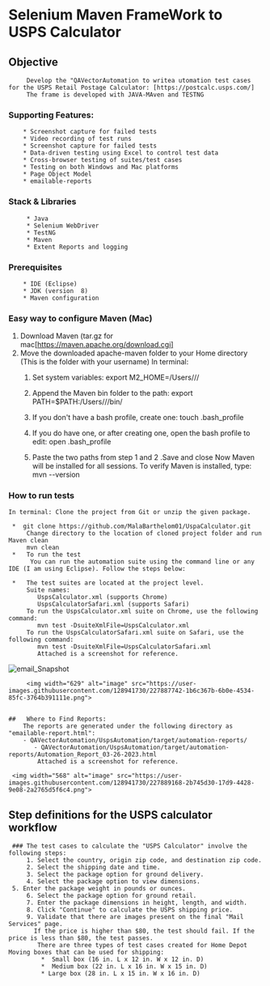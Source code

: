 #   Selenium Maven FrameWork to USPS Calculator
## Objective
         Develop the "QAVectorAutomation to writea utomation test cases for the USPS Retail Postage Calculator: [https://postcalc.usps.com/]
		 The frame is developed with JAVA-MAven and TESTNG
### Supporting Features:
        * Screenshot capture for failed tests
        * Video recording of test runs
	    * Screenshot capture for failed tests
        * Data-driven testing using Excel to control test data
        * Cross-browser testing of suites/test cases
        * Testing on both Windows and Mac platforms
        * Page Object Model
        * emailable-reports		
### Stack & Libraries
         * Java
         * Selenium WebDriver
         * TestNG
         * Maven
         * Extent Reports and logging
### Prerequisites
        * IDE (Eclipse)
        * JDK (version  8)
        * Maven configuration
### Easy way to configure Maven (Mac)
  1. Download Maven (tar.gz for mac[https://maven.apache.org/download.cgi]
  2. Move the downloaded apache-maven folder to your Home directory (This is the folder with your username)
   In terminal:
       1. Set system variables:
            export M2_HOME=/Users/<YOUR USER NAME>/<apache-maven->/

      2. Append the Maven bin folder to the path:
          export PATH=$PATH:/Users/<YOUR USER NAME>/<apache-maven-3>/bin/

      3. If you don't have a bash profile, create one:
            touch .bash_profile

      4. If you do have one, or after creating one, open the bash profile to edit:
           open .bash_profile

      5. Paste the two paths from step 1 and 2 .Save and close
         Now Maven will be installed for all sessions. To verify Maven is installed, type:
          mvn --version
###  How to run tests
    In terminal: Clone the project from Git or unzip the given package.

     *  git clone https://github.com/MalaBarthelom01/UspaCalculator.git
         Change directory to the location of cloned project folder and run Maven clean
         mvn clean
     *   To run the test
	      You can run the automation suite using the command line or any IDE (I am using Eclipse). Follow the steps below:

     *   The test suites are located at the project level.
         Suite names:
     		UspsCalculator.xml (supports Chrome)
     		UspsCalculatorSafari.xml (supports Safari)
         To run the UspsCalculator.xml suite on Chrome, use the following command:
     		mvn test -DsuiteXmlFile=UspsCalculator.xml
         To run the UspsCalculatorSafari.xml suite on Safari, use the following command:
     		mvn test -DsuiteXmlFile=UspsCalculatorSafari.xml
			Attached is a screenshot for reference.
![email_Snapshot](https://user-images.githubusercontent.com/128941730/227891718-a4ef8d3a-0dba-4f57-beb4-819c78da3424.png)


		 <img width="629" alt="image" src="https://user-images.githubusercontent.com/128941730/227887742-1b6c367b-6b0e-4534-85fc-3764b391111e.png">
		 
		 
	##	 Where to Find Reports:
		The reports are generated under the following directory as "emailable-report.html":
		- QAVectorAutomation/UspsAutomation/target/automation-reports/
		   - QAVectorAutomation/UspsAutomation/target/automation-reports/Automation_Report_03-26-2023.html
            Attached is a screenshot for reference.

     <img width="568" alt="image" src="https://user-images.githubusercontent.com/128941730/227889168-2b745d30-17d9-4428-9e08-2a2765d5f6c4.png">

##  Step definitions for the USPS calculator workflow
	 ### The test cases to calculate the "USPS Calculator" involve the following steps:
         1. Select the country, origin zip code, and destination zip code.
         2. Select the shipping date and time.
         3. Select the package option for ground delivery.
         4. Select the package option to view dimensions.
	 5. Enter the package weight in pounds or ounces.
         6. Select the package option for ground retail.
         7. Enter the package dimensions in height, length, and width.
         8. Click "Continue" to calculate the USPS shipping price.
         9. Validate that there are images present on the final "Mail Services" page.
           If the price is higher than $80, the test should fail. If the price is less than $80, the test passes.
            There are three types of test cases created for Home Depot Moving boxes that can be used for shipping:
             *  Small box (16 in. L x 12 in. W x 12 in. D)
             *  Medium box (22 in. L x 16 in. W x 15 in. D)
             * Large box (28 in. L x 15 in. W x 16 in. D)


 
